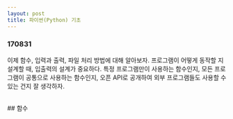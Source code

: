 ```yaml
---
layout: post
title: 파이썬(Python) 기초
---
```


### 170831

이제 함수, 입력과 출력, 파일 처리 방법에 대해 알아보자. 프로그램이 어떻게 동작할 지 설계할 때, 입출력의 설계가 중요하다. 특정 프로그램만이 사용하는 함수인지, 모든 프로그램이 공통으로 사용하는 함수인지, 오픈 API로 공개하여 외부 프로그램들도 사용할 수 있는 건지 잘 생각하자.

<br>
## 함수
